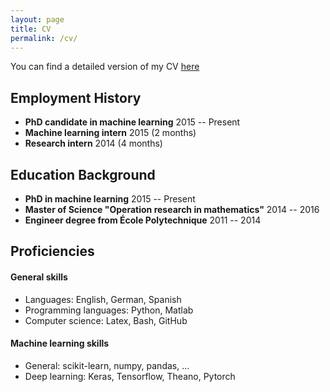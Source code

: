 ```yaml
---
layout: page
title: CV
permalink: /cv/
---
```


You can find a detailed version of my CV <a href="https://drive.google.com/uc?export=download&id=0B3Cth76Gm7pOT1Y3Yk5uQzRCbTg" download="cv_chambon_stanislas">here</a>

## Employment History

- **PhD candidate in machine learning** 2015 -- Present
- **Machine learning intern** 2015 (2 months)
- **Research intern** 2014 (4 months)



## Education Background

- **PhD in machine learning** 2015 -- Present
- **Master of Science "Operation research in mathematics"** 2014 -- 2016
- **Engineer degree from École Polytechnique** 2011 -- 2014



## Proficiencies

#### General skills
- Languages: English, German, Spanish
- Programming languages: Python, Matlab
- Computer science: Latex, Bash, GitHub

#### Machine learning skills
- General: scikit-learn, numpy, pandas, ...
- Deep learning: Keras, Tensorflow, Theano, Pytorch
